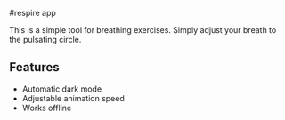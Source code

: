 #respire app

This is a simple tool for breathing exercises. Simply adjust your breath to the pulsating circle.

## Features

- Automatic dark mode
- Adjustable animation speed
- Works offline
